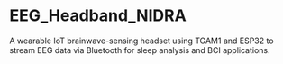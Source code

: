 # EEG_Headband_NIDRA
A wearable IoT brainwave-sensing headset using TGAM1 and ESP32 to stream EEG data via Bluetooth for sleep analysis and BCI applications.
